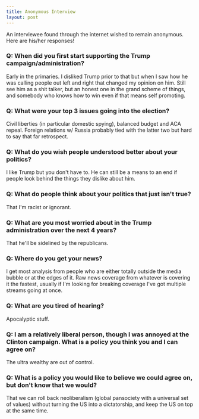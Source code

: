 ```yaml
---
title: Anonymous Interview
layout: post
---
```


An interviewee found through the internet wished to remain anonymous.  Here are his/her responses!

### Q: When did you first start supporting the Trump campaign/administration?


Early in the primaries. I disliked Trump prior to that but when I saw how he was calling people out left and right that changed my opinion on him. Still see him as a shit talker, but an honest one in the grand scheme of things, and somebody who knows how to win even if that means self promoting.

### Q: What were your top 3 issues going into the election?

Civil liberties (in particular domestic spying), balanced budget and ACA repeal. Foreign relations w/ Russia probably tied with the latter two but hard to say that far retrospect.

### Q: What do you wish people understood better about your politics?

I like Trump but you don't have to. He can still be a means to an end if people look behind the things they dislike about him.

### Q: What do people think about your politics that just isn't true?

That I'm racist or ignorant.

### Q: What are you most worried about in the Trump administration over the next 4 years?

That he'll be sidelined by the republicans.

### Q: Where do you get your news?

I get most analysis from people who are either totally outside the media bubble or at the edges of it. Raw news coverage from whatever is covering it the fastest, usually if I'm looking for breaking coverage I've got multiple streams going at once.

### Q: What are you tired of hearing?

Apocalyptic stuff.

### Q: I am a relatively liberal person, though I was annoyed at the Clinton campaign. What is a policy you think you and I can agree on?

The ultra wealthy are out of control.

### Q: What is a policy you would like to believe we could agree on, but don't know that we would?

That we can roll back neoliberalism (global pansociety with a universal set of values) without turning the US into a dictatorship, and keep the US on top at the same time.
